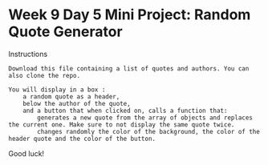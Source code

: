 # Week 9 Day 5 Mini Project: Random Quote Generator

Instructions

    Download this file containing a list of quotes and authors. You can also clone the repo.

    You will display in a box :
        a random quote as a header,
        below the author of the quote,
        and a button that when clicked on, calls a function that:
            generates a new quote from the array of objects and replaces the current one. Make sure to not display the same quote twice.
            changes randomly the color of the background, the color of the header quote and the color of the button.

Good luck!

